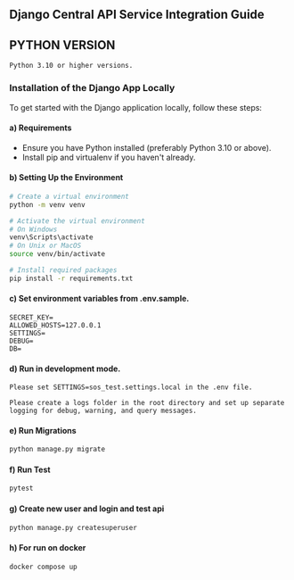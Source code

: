 
## Django Central API Service Integration Guide

## PYTHON VERSION
    Python 3.10 or higher versions.

### Installation of the Django App Locally

To get started with the Django application locally, follow these steps:

#### a) Requirements

- Ensure you have Python installed (preferably Python 3.10 or above).
- Install pip and virtualenv if you haven't already.

#### b) Setting Up the Environment

```bash
# Create a virtual environment
python -m venv venv

# Activate the virtual environment
# On Windows
venv\Scripts\activate
# On Unix or MacOS
source venv/bin/activate

# Install required packages
pip install -r requirements.txt
```

#### c) Set environment variables from .env.sample.
    SECRET_KEY=
    ALLOWED_HOSTS=127.0.0.1
    SETTINGS=
    DEBUG=
    DB=


#### d) Run in development mode.

    Please set SETTINGS=sos_test.settings.local in the .env file.

    Please create a logs folder in the root directory and set up separate logging for debug, warning, and query messages.


#### e) Run Migrations

```bash
python manage.py migrate
```

#### f) Run Test

```bash
pytest
```
#### g) Create new user and login and test api

```bash
python manage.py createsuperuser
```

#### h) For run on docker

    docker compose up
